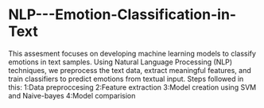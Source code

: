 # NLP---Emotion-Classification-in-Text
This assesment focuses on developing machine learning models to classify emotions in text samples. Using Natural Language Processing (NLP) techniques, we preprocess the text data, extract meaningful features, and train classifiers to predict emotions from textual input.
Steps followed in this:
1:Data preproccesing
2:Feature extraction
3:Model creation using SVM and Naive-bayes
4:Model comparision
